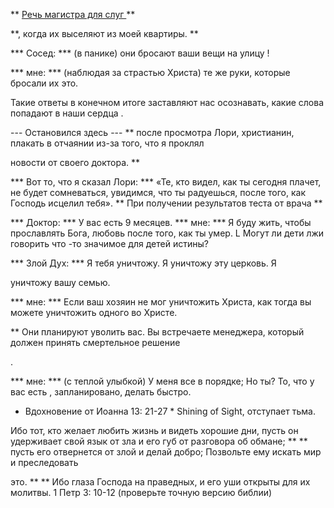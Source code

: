 ** <u> Речь магистра для слуг </u> **

**, когда их выселяют из моей квартиры. **

*** Сосед: *** (в панике) они бросают ваши вещи на улицу
!

*** мне: *** (наблюдая за страстью Христа) те же руки, которые бросали их
 это.

Такие ответы в конечном итоге заставляют нас осознавать, какие слова попадают в наши сердца
.

--- Остановился здесь ---
** после просмотра Лори, христианин, плакать в отчаянии из-за того, что я проклял

новости от своего доктора. **

*** Вот то, что я сказал Лори: *** «Те, кто видел, как ты сегодня плачет, не будет сомневаться, увидимся, что ты радуешься, после того, как Господь исцелил тебя».
** При получении результатов теста от врача **

*** Доктор: *** У вас есть 9 месяцев.
*** мне: *** Я буду жить, чтобы прославлять Бога, любовь после того, как ты умер. L Могут ли дети лжи говорить что -то значимое для детей истины?

*** Злой Дух: *** Я тебя уничтожу. Я уничтожу эту церковь. Я

уничтожу вашу семью.

*** мне: *** Если ваш хозяин не мог уничтожить Христа, как тогда вы можете уничтожить одного во Христе.

** Они планируют уволить вас. Вы встречаете менеджера, который должен принять смертельное решение

.

*** мне: *** (с теплой улыбкой) У меня все в порядке; Но ты? То, что у вас есть
, запланировано, делать быстро.

* Вдохновение от Иоанна 13: 21-27 *
Shining of Sight, отступает тьма.

Ибо тот, кто желает любить жизнь и видеть хорошие дни, пусть он удерживает свой язык от зла ​​и его губ от разговора об обмане; ** <sup> </sup> ** пусть
его отвернется от злой и делай добро; Позвольте ему искать мир и преследовать

это. ** <sup> </sup> ** Ибо глаза Господа на праведных, и его уши открыты для их молитвы.
1 Петр 3: 10-12 (проверьте точную версию библии)





